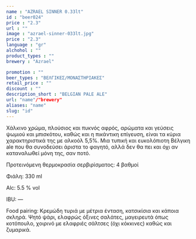 ```yaml
---
name : "AZRAEL SINNER 0.33lt"
id : "beer024"
price : "2.3"
url : ""
image : "azrael-sinner-033lt.jpg"
price : "2.3"
language : "gr"
alchohol : ""
product_types : ""
brewery : "Azrael"

promotion : ""
beer_types : "ΒΕΛΓΙΚΕΣ/ΜΟΝΑΣΤΗΡΙΑΚΕΣ"
retail_price : ""
discount : ""
description_short : "BELGIAN PALE ALE"
url: "name"/"brewery"
aliases: "name"
slug: "id"
---
```


Χάλκινο χρώμα, πλούσιος και πυκνός αφρός, αρώματα και γεύσεις ψωμιού και μπισκότου, καθώς και η πικάντικη επίγευση, είναι τα κύρια χαρακτηριστικά της με αλκοόλ 5,5%. Μια τυπική και ευκολόπιοτη Βέλγικη ale που θα συνοδεύσει άριστα το φαγητό, αλλά δεν θα πει και όχι αν καταναλωθεί μόνη της, σαν ποτό.

Προτεινόμενη θερμοκρασία σερβιρίσματος: 4 βαθμοί

Φιάλη: 330 ml

Alc: 5.5 % vol

IBU: —

Food pairing: Κρεμώδη τυριά με μέτρια ένταση, κατσικίσια και κάποια σκληρά. Ψητό ψάρι, ελαφρώς όξινες σαλάτες, μαγειρευτά όπως κοτόπουλο, χοιρινό με ελαφριές σάλτσες (όχι κόκκινες) καθώς και ζυμαρικά.